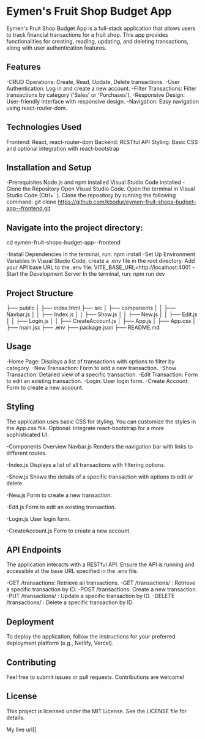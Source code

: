 # Eymen's Fruit Shop Budget App

Eymen's Fruit Shop Budget App is a full-stack application that allows users to track financial transactions for a fruit shop. This app provides functionalities for creating, reading, updating, and deleting transactions, along with user authentication features.

## Features

-CRUD Operations: Create, Read, Update, Delete transactions.
-User Authentication: Log in and create a new account.
-Filter Transactions: Filter transactions by category ('Sales' or 'Purchases').
-Responsive Design: User-friendly interface with responsive design.
-Navigation: Easy navigation using react-router-dom.


## Technologies Used

Frontend: React, react-router-dom
Backend: RESTful API
Styling: Basic CSS and optional integration with react-bootstrap


## Installation and Setup

-Prerequisites
  Node.js and npm installed
  Visual Studio Code installed
-Clone the Repository
  Open Visual Studio Code.
  Open the terminal in Visual Studio Code (Ctrl+` ).
  Clone the repository by running the following command:
  git clone https://github.com/kbodur/eymen-fruit-shops-budget-app--frontend.git

## Navigate into the project directory:

cd eymen-fruit-shops-budget-app--frontend

-Install Dependencies
  In the terminal, run:
  npm install
-Set Up Environment Variables
 In Visual Studio Code, create a .env file in the root directory.
Add your API base URL to the .env file:
VITE_BASE_URL=http://localhost:4001
-Start the Development Server
 In the terminal, run:
 npm run dev

## Project Structure

├── public
│   ├── index.html
├── src
│   ├── components
│   │   ├── Navbar.js
│   │   ├── Index.js
│   │   ├── Show.js
│   │   ├── New.js
│   │   ├── Edit.js
│   │   ├── Login.js
│   │   ├── CreateAccount.js
│   ├── App.js
│   ├── App.css
│   ├── main.jsx
├── .env
├── package.json
├── README.md


## Usage

-Home Page: Displays a list of transactions with options to filter by category.
-New Transaction: Form to add a new transaction.
-Show Transaction: Detailed view of a specific transaction.
-Edit Transaction: Form to edit an existing transaction.
-Login: User login form.
-Create Account: Form to create a new account.

## Styling
The application uses basic CSS for styling. You can customize the styles in the App.css file. Optional: Integrate react-bootstrap for a more sophisticated UI.

-Components Overview
Navbar.js
Renders the navigation bar with links to different routes.

-Index.js
Displays a list of all transactions with filtering options.

-Show.js
Shows the details of a specific transaction with options to edit or delete.

-New.js
Form to create a new transaction.

-Edit.js
Form to edit an existing transaction.

-Login.js
User login form.

-CreateAccount.js
Form to create a new account.

## API Endpoints
The application interacts with a RESTful API. Ensure the API is running and accessible at the base URL specified in the .env file.

-GET /transactions: Retrieve all transactions.
-GET /transactions/
: Retrieve a specific transaction by ID.
-POST /transactions: Create a new transaction.
-PUT /transactions/
: Update a specific transaction by ID.
-DELETE /transactions/
: Delete a specific transaction by ID.


## Deployment
To deploy the application, follow the instructions for your preferred deployment platform (e.g., Netlify, Vercel).

## Contributing
Feel free to submit issues or pull requests. Contributions are welcome!

## License
This project is licensed under the MIT License. See the LICENSE file for details.

My live url[]